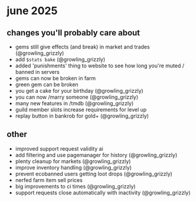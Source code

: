 # june 2025

## changes you'll probably care about

- gems still give effects (and break) in market and trades (@growling_grizzly)
- add `$stats bake` (@growling_grizzly)
- added 'punishments' thing to website to see how long you're muted / banned in servers
- gems can now be broken in farm
- green gem can be broken
- you get a cake for your birthday (@growling_grizzly)
- you can now /marry someone (@growling_grizzly)
- many new features in /tmdb (@growling_grizzly)
- guild member slots increase requirements for level up
- replay button in bankrob for gold+ (@growling_grizzly)

## other

- improved support request validity ai
- add filtering and use pagemanager for history (@growling_grizzly)
- plenty cleanup for markets (@growling_grizzly)
- improve inventory handling (@growling_grizzly)
- prevent ecobanned users getting loot drops (@growling_grizzly)
- nerfed farm item sell prices
- big improvements to ci times (@growling_grizzly)
- support requests close automatically with inactivity (@growling_grizzly)

